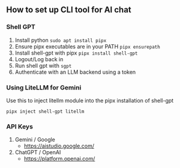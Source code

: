 ## How to set up CLI tool for AI chat

### Shell GPT

1. Install python `sudo apt install pipx`
2. Ensure pipx executables are in your PATH `pipx ensurepath`
3. Install shell-gpt with pipx `pipx install shell-gpt`
4. Logout/Log back in
5. Run shell gpt with `sgpt`
6. Authenticate with an LLM backend using a token


### Using LiteLLM for Gemini
Use this to inject litellm module into the pipx installation of shell-gpt
```
pipx inject shell-gpt litellm
```


### API Keys
1. Gemini / Google
   - https://aistudio.google.com/
2. ChatGPT / OpenAI
   - https://platform.openai.com/

